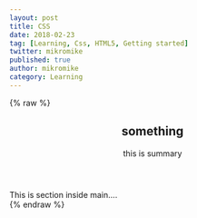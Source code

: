 ```yaml
---
layout: post
title: CSS
date: 2018-02-23
tag: [Learning, Css, HTML5, Getting started]
twitter: mikromike
published: true
author: mikromike
category: Learning
---
```

{% raw %}
<!DOCTYPE HTML>
<!-- // HTML -->
<html lang="en">
<head>
    <meta charset="UTC-8"
    <meta name="viewport" content="width=device-width, initial-scale=1.0">
    <title> HTML 5 </title>
    <body>
      <header>
        <h2> something </h2>
        <p> this is summary </p>
      </header>
<main>
      <section>
        This is section inside main....
      </section>

</main>
<footer>
</footer>
</body>
</htnl>
{% endraw %}
